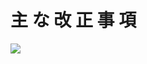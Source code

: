 # 主 な 改 正 事 項

![](https://www.nta.go.jp/tmp/1e45c0ed-1133-4457-bea3-090e88a5aeae/images/39928d315c36e5d51033f583a78a1b63bd162f4f4f98ddc9d6c5d6db13d8fdc5.jpg)